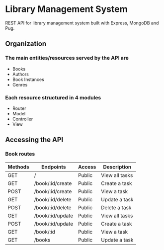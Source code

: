 # Library Management System
REST API for library management system built with Express, MongoDB and Pug.

## Organization

### The main entities/resources served by the API are
- Books
- Authors
- Book Instances
- Genres

### Each resource structured in 4 modules
- Router
- Model
- Controller
- View

## Accessing the API 
### Book routes
| Methods | Endpoints                          | Access  | Description                              |
| ------- | ---------------------------------- | ------- | ---------------------------------------- |
| GET     | /                                  | Public  | View all tasks                           |
| GET     | /book/:id/create                   | Public  | Create a task                            |
| POST    | /book/:id/create                   | Public  | View a task                              |
| GET     | /book/:id/delete                   | Public  | Update a task                            |
| POST    | /book/:id/delete                   | Public  | Delete a task                            |
| GET     | /book/:id/update                   | Public  | View all tasks                           |
| POST    | /book/:id/update                   | Public  | Create a task                            |
| GET     | /book/:id                          | Public  | View a task                              |
| GET     | /books                             | Public  | Update a task                            |

